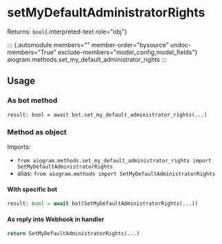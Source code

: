 # setMyDefaultAdministratorRights

Returns: `bool`{.interpreted-text role="obj"}

::: {.automodule members="" member-order="bysource" undoc-members="True" exclude-members="model_config,model_fields"}
aiogram.methods.set_my_default_administrator_rights
:::

## Usage

### As bot method

``` 
result: bool = await bot.set_my_default_administrator_rights(...)
```

### Method as object

Imports:

-   `from aiogram.methods.set_my_default_administrator_rights import SetMyDefaultAdministratorRights`
-   alias: `from aiogram.methods import SetMyDefaultAdministratorRights`

#### With specific bot

``` python
result: bool = await bot(SetMyDefaultAdministratorRights(...))
```

#### As reply into Webhook in handler

``` python
return SetMyDefaultAdministratorRights(...)
```
